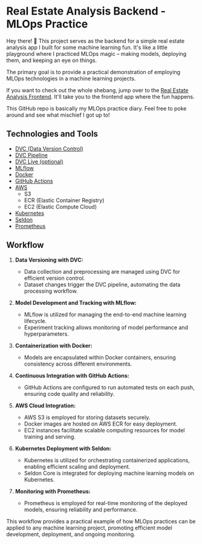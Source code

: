 # Real Estate Analysis Backend - MLOps Practice

Hey there! 👋 This project serves as the backend for a simple real estate analysis app I built for some machine learning fun. It's like a little playground where I practiced MLOps magic – making models, deploying them, and keeping an eye on things.

The primary goal is to provide a practical demonstration of employing MLOps technologies in a machine learning projects.

If you want to check out the whole shebang, jump over to the [Real Estate Analysis Frontend](https://ahmedabad-housing.streamlit.app/). It'll take you to the frontend app where the fun happens.

This GitHub repo is basically my MLOps practice diary. Feel free to poke around and see what mischief I got up to!

## Technologies and Tools

- [DVC (Data Version Control)](https://dvc.org/)
- [DVC Pipeline](https://dvc.org/doc/pipelines)
- [DVC Live (optional)](https://dvc.org/doc/live)
- [MLflow](https://mlflow.org/)
- [Docker](https://www.docker.com/)
- [GitHub Actions](https://github.com/features/actions)
- [AWS](https://aws.amazon.com/)
  - S3
  - ECR (Elastic Container Registry)
  - EC2 (Elastic Compute Cloud)
- [Kubernetes](https://kubernetes.io/)
- [Seldon](https://www.seldon.io/)
- [Prometheus](https://prometheus.io/)

## Workflow

1. **Data Versioning with DVC:**
   - Data collection and preprocessing are managed using DVC for efficient version control.
   - Dataset changes trigger the DVC pipeline, automating the data processing workflow.

2. **Model Development and Tracking with MLflow:**
   - MLflow is utilized for managing the end-to-end machine learning lifecycle.
   - Experiment tracking allows monitoring of model performance and hyperparameters.

3. **Containerization with Docker:**
   - Models are encapsulated within Docker containers, ensuring consistency across different environments.

4. **Continuous Integration with GitHub Actions:**
   - GitHub Actions are configured to run automated tests on each push, ensuring code quality and reliability.

5. **AWS Cloud Integration:**
   - AWS S3 is employed for storing datasets securely.
   - Docker images are hosted on AWS ECR for easy deployment.
   - EC2 instances facilitate scalable computing resources for model training and serving.

6. **Kubernetes Deployment with Seldon:**
   - Kubernetes is utilized for orchestrating containerized applications, enabling efficient scaling and deployment.
   - Seldon Core is integrated for deploying machine learning models on Kubernetes.

7. **Monitoring with Prometheus:**
   - Prometheus is employed for real-time monitoring of the deployed models, ensuring reliability and performance.

This workflow provides a practical example of how MLOps practices can be applied to any machine learning project, promoting efficient model development, deployment, and ongoing monitoring.
